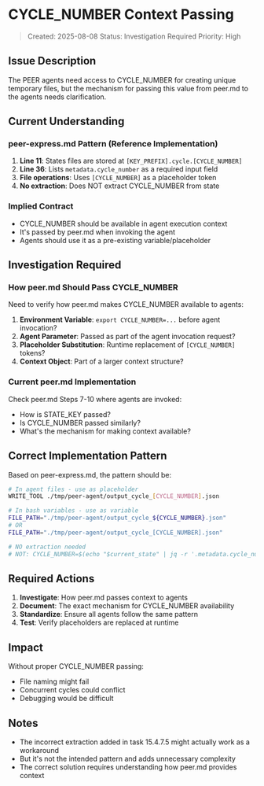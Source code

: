 # CYCLE_NUMBER Context Passing

> Created: 2025-08-08
> Status: Investigation Required
> Priority: High

## Issue Description

The PEER agents need access to CYCLE_NUMBER for creating unique temporary files, but the mechanism for passing this value from peer.md to the agents needs clarification.

## Current Understanding

### peer-express.md Pattern (Reference Implementation)

1. **Line 11**: States files are stored at `[KEY_PREFIX].cycle.[CYCLE_NUMBER]`
2. **Line 36**: Lists `metadata.cycle_number` as a required input field
3. **File operations**: Uses `[CYCLE_NUMBER]` as a placeholder token
4. **No extraction**: Does NOT extract CYCLE_NUMBER from state

### Implied Contract

- CYCLE_NUMBER should be available in agent execution context
- It's passed by peer.md when invoking the agent
- Agents should use it as a pre-existing variable/placeholder

## Investigation Required

### How peer.md Should Pass CYCLE_NUMBER

Need to verify how peer.md makes CYCLE_NUMBER available to agents:

1. **Environment Variable**: `export CYCLE_NUMBER=...` before agent invocation?
2. **Agent Parameter**: Passed as part of the agent invocation request?
3. **Placeholder Substitution**: Runtime replacement of `[CYCLE_NUMBER]` tokens?
4. **Context Object**: Part of a larger context structure?

### Current peer.md Implementation

Check peer.md Steps 7-10 where agents are invoked:
- How is STATE_KEY passed?
- Is CYCLE_NUMBER passed similarly?
- What's the mechanism for making context available?

## Correct Implementation Pattern

Based on peer-express.md, the pattern should be:

```bash
# In agent files - use as placeholder
WRITE_TOOL ./tmp/peer-agent/output_cycle_[CYCLE_NUMBER].json

# In bash variables - use as variable
FILE_PATH="./tmp/peer-agent/output_cycle_${CYCLE_NUMBER}.json"
# OR
FILE_PATH="./tmp/peer-agent/output_cycle_[CYCLE_NUMBER].json"

# NO extraction needed
# NOT: CYCLE_NUMBER=$(echo "$current_state" | jq -r '.metadata.cycle_number')
```

## Required Actions

1. **Investigate**: How peer.md passes context to agents
2. **Document**: The exact mechanism for CYCLE_NUMBER availability
3. **Standardize**: Ensure all agents follow the same pattern
4. **Test**: Verify placeholders are replaced at runtime

## Impact

Without proper CYCLE_NUMBER passing:
- File naming might fail
- Concurrent cycles could conflict
- Debugging would be difficult

## Notes

- The incorrect extraction added in task 15.4.7.5 might actually work as a workaround
- But it's not the intended pattern and adds unnecessary complexity
- The correct solution requires understanding how peer.md provides context